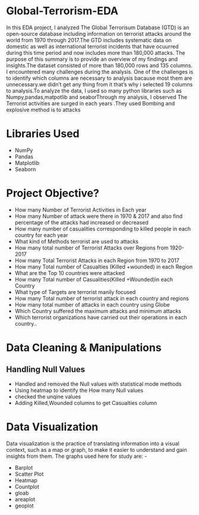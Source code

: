 # Global-Terrorism-EDA
In this EDA project, I analyzed The Global Terrorisum Database (GTD) is an open-source database including information on terrorist attacks around the world from 1970 through 2017.The GTD includes systematic data on domestic as well as international terrorist incidents that have ocuurred during this time period and now includes more than 180,000 attacks.  The purpose of this summary is to provide an overview of my findings and insights.The dataset consisted of more than 180,000 rows and 135 columns. I encountered many challenges during the analysis. One of the challenges is to identify which columns are necessary to analysis bacause most them are unnecessary.we didn’t get any thing from it that’s why i selected 19 columns to analysis.To analyze the data, I used so many python libraries such as Numpy,pandas,matpotlib and seaborThrough my analysis, I observed The Terrorist activities  are surged in each years .They used Bombing and explosive method is to attacks            
# Libraries Used
* NumPy
* Pandas
* Matplotlib
* Seaborn
# Project Objective?
* How many Number of Terrorist Activities in Each year
* How many Number of attack were there in 1970 & 2017 and also find percentage of the attacks had increased or decreased
* How many number of casualities corresponding to killed people in each country for each year
* What kind of Methods terrorist are used to attacks
* How many total number of Terrorist Attacks over Regions from 1920-2017
* How many Total Terrorist Attacks in each Region from 1970 to 2017
* How many Total number of Casualties (Killed +wounded) in each Region
* What are the Top 10 countries were attacked
* How many  Total number of  Casualities(Killed +Wounded)in each Country
* What type of Targets are terrorist manily focused
* How many Total number of terrorist attack in each country and regions
* How many  total number of attacks in each country using Globe
* Which Country suffered the maximum attacks and minimum attacks
* Which terrorist organizations have carried out their operations in each country..

# Data Cleaning & Manipulations
## Handling Null Values
* Handled and removed the Null values with statistical mode methods
* Using heatmap to identify the How many Null values
* checked the unqine values
* Adding Killed,Wounded columns to get Casualties column
# Data Visualization
Data visualization is the practice of translating information into a visual context, such as a map or graph, to make it easier to understand and gain insights from them. The graphs used here for study are: -
* Barplot
* Scatter Plot
* Heatmap
* Countplot
* gloab
* areaplot
* geoplot

